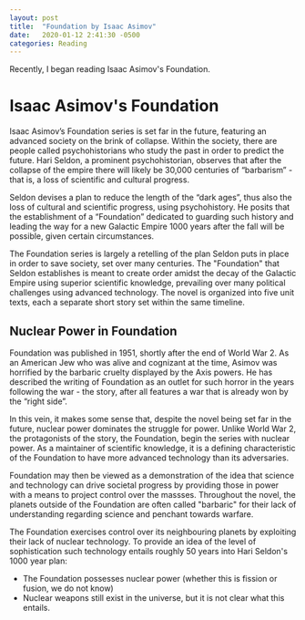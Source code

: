 ```yaml
---
layout: post
title:  "Foundation by Isaac Asimov"
date:   2020-01-12 2:41:30 -0500
categories: Reading
---
```

Recently, I began reading Isaac Asimov's Foundation.

# Isaac Asimov's Foundation
Isaac Asimov’s Foundation series is set far in the future, featuring an advanced society on the brink of collapse. Within the society, there are people called psychohistorians who study the past in order to predict the future. Hari Seldon, a prominent psychohistorian, observes that after the collapse of the empire there will likely be 30,000 centuries of “barbarism” - that is, a loss of scientific and cultural progress.

Seldon devises a plan to reduce the length of the “dark ages”, thus also the loss of cultural and scientific progress, using psychohistory. He posits that the establishment of a “Foundation” dedicated to guarding such history and leading the way for a new Galactic Empire 1000 years after the fall will be possible, given certain circumstances. 

The Foundation series is largely a retelling of the plan Seldon puts in place in order to save society, set over many centuries. The "Foundation" that Seldon establishes is meant to create order amidst the decay of the Galactic Empire using superior scientific knowledge, prevailing over many political challenges using advanced technology. The novel is organized into five unit texts, each a separate short story set within the same timeline.

## Nuclear Power in Foundation
Foundation was published in 1951, shortly after the end of World War 2. As an American Jew who was alive and cognizant at the time, Asimov was horrified by the barbaric cruelty displayed by the Axis powers. He has described the writing of Foundation as an outlet for such horror in the years following the war - the story, after all features a war that is already won by the “right side”.

In this vein, it makes some sense that, despite the novel being set far in the future, nuclear power dominates the struggle for power. Unlike World War 2, the protagonists of the story, the Foundation, begin the series with nuclear power. As a maintainer of scientific knowledge, it is a defining characteristic of the Foundation to have more advanced technology than its adversaries.

Foundation may then be viewed as a demonstration of the idea that science and technology can drive societal progress by providing those in power with a means to project control over the massses. Throughout the novel, the planets outside of the Foundation are often called "barbaric" for their lack of understanding regarding science and penchant towards warfare.

The Foundation exercises control over its neighbouring planets by exploiting their lack of nuclear technology. To provide an idea of the level of sophistication such technology entails roughly 50 years into Hari Seldon's 1000 year plan:
- The Foundation possesses nuclear power (whether this is fission or fusion, we do not know)
- Nuclear weapons still exist in the universe, but it is not clear what this entails.

